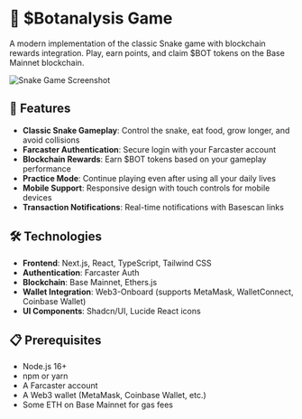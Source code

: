 # 🐍 $Botanalysis Game

A modern implementation of the classic Snake game with blockchain rewards integration. Play, earn points, and claim $BOT tokens on the Base Mainnet blockchain.

![Snake Game Screenshot](public/images/robot-logo.webp)

## 🚀 Features

- **Classic Snake Gameplay**: Control the snake, eat food, grow longer, and avoid collisions
- **Farcaster Authentication**: Secure login with your Farcaster account
- **Blockchain Rewards**: Earn $BOT tokens based on your gameplay performance
- **Practice Mode**: Continue playing even after using all your daily lives
- **Mobile Support**: Responsive design with touch controls for mobile devices
- **Transaction Notifications**: Real-time notifications with Basescan links

## 🛠️ Technologies

- **Frontend**: Next.js, React, TypeScript, Tailwind CSS
- **Authentication**: Farcaster Auth
- **Blockchain**: Base Mainnet, Ethers.js
- **Wallet Integration**: Web3-Onboard (supports MetaMask, WalletConnect, Coinbase Wallet)
- **UI Components**: Shadcn/UI, Lucide React icons

## 📋 Prerequisites

- Node.js 16+
- npm or yarn
- A Farcaster account
- A Web3 wallet (MetaMask, Coinbase Wallet, etc.)
- Some ETH on Base Mainnet for gas fees
